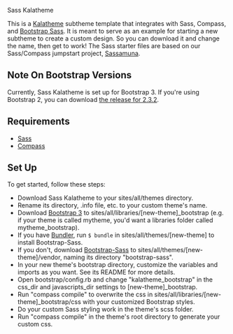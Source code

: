 
Sass Kalatheme

This is a [Kalatheme](https://drupal.org/project/kalatheme) subtheme template that integrates with Sass, Compass, and [Bootstrap Sass](https://github.com/thomas-mcdonald/bootstrap-sass). It is meant to serve as an example for starting a new subtheme to create a custom design. So you can download it and change the name, then get to work! The Sass starter files are based on our Sass/Compass jumpstart project, [Sassamuna](https://github.com/kalamuna/sassamuna).

## Note On Bootstrap Versions
Currently, Sass Kalatheme is set up for Bootstrap 3. If you're using Bootstrap 2, you can download [the release for 2.3.2](https://github.com/kalamuna/sass_kalatheme/releases/tag/2.3.2).

## Requirements
* [Sass](http://sass-lang.com/)
* [Compass](http://compass-style.org/)

## Set Up
To get started, follow these steps:
* Download Sass Kalatheme to your sites/all/themes directory.
* Rename its directory, .info file, etc. to your custom theme's name.
* Download [Bootstrap 3](http://getbootstrap.com/) to sites/all/libraries/[new-theme]\_bootstrap (e.g. if your theme is called mytheme, you'd want a libraries folder called mytheme\_bootstrap).
* If you have [Bundler](http://bundler.io/), run `$ bundle` in sites/all/themes/[new-theme] to install Bootstrap-Sass.
* If you don't, download [Bootstrap-Sass](https://github.com/thomas-mcdonald/bootstrap-sass/releases/tag/v3.0.3.0) to sites/all/themes/[new-theme]/vendor, naming its directory "bootstrap-sass".
* In your new theme's bootstrap directory, customize the variables and imports as you want. See its README for more details.
* Open bootstrap/config.rb and change "kalatheme_bootstrap" in the css_dir and javascripts_dir settings to [new-theme]_bootstrap.
* Run "compass compile" to overwrite the css in sites/all/libraries/[new-theme]_bootstrap/css with your customized Bootstrap styles.
* Do your custom Sass styling work in the theme's scss folder.
* Run "compass compile" in the theme's root directory to generate your custom css.
